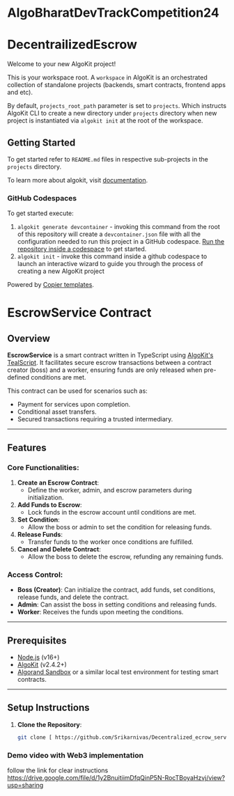 # AlgoBharatDevTrackCompetition24


# DecentrailizedEscrow

Welcome to your new AlgoKit project!

This is your workspace root. A `workspace` in AlgoKit is an orchestrated collection of standalone projects (backends, smart contracts, frontend apps and etc).

By default, `projects_root_path` parameter is set to `projects`. Which instructs AlgoKit CLI to create a new directory under `projects` directory when new project is instantiated via `algokit init` at the root of the workspace.

## Getting Started

To get started refer to `README.md` files in respective sub-projects in the `projects` directory.

To learn more about algokit, visit [documentation](https://github.com/algorandfoundation/algokit-cli/blob/main/docs/algokit.md).

### GitHub Codespaces

To get started execute:

1. `algokit generate devcontainer` - invoking this command from the root of this repository will create a `devcontainer.json` file with all the configuration needed to run this project in a GitHub codespace. [Run the repository inside a codespace](https://docs.github.com/en/codespaces/getting-started/quickstart) to get started.
2. `algokit init` - invoke this command inside a github codespace to launch an interactive wizard to guide you through the process of creating a new AlgoKit project

Powered by [Copier templates](https://copier.readthedocs.io/en/stable/).



# EscrowService Contract

## Overview
**EscrowService** is a smart contract written in TypeScript using [AlgoKit's TealScript](https://github.com/algorandfoundation/tealscript). It facilitates secure escrow transactions between a contract creator (boss) and a worker, ensuring funds are only released when pre-defined conditions are met.

This contract can be used for scenarios such as:
- Payment for services upon completion.
- Conditional asset transfers.
- Secured transactions requiring a trusted intermediary.

---

## Features
### Core Functionalities:
1. **Create an Escrow Contract**:
   - Define the worker, admin, and escrow parameters during initialization.
2. **Add Funds to Escrow**:
   - Lock funds in the escrow account until conditions are met.
3. **Set Condition**:
   - Allow the boss or admin to set the condition for releasing funds.
4. **Release Funds**:
   - Transfer funds to the worker once conditions are fulfilled.
5. **Cancel and Delete Contract**:
   - Allow the boss to delete the escrow, refunding any remaining funds.

### Access Control:
- **Boss (Creator)**: Can initialize the contract, add funds, set conditions, release funds, and delete the contract.
- **Admin**: Can assist the boss in setting conditions and releasing funds.
- **Worker**: Receives the funds upon meeting the conditions.

---

## Prerequisites
- [Node.js](https://nodejs.org) (v16+)
- [AlgoKit](https://github.com/algorandfoundation/algokit) (v2.4.2+)
- [Algorand Sandbox](https://github.com/algorand/sandbox) or a similar local test environment for testing smart contracts.

---

## Setup Instructions
1. **Clone the Repository**:
   ```bash
   git clone [ https://github.com/Srikarnivas/Decentralized_ecrow_service.git ](https://github.com/Srikarnivas/Decentralized_ecrow_service.git)

### Demo video with Web3 implementation

follow the link for clear instructions 
https://drive.google.com/file/d/1y2BnuitiimDfqQinP5N-RocTBoyaHzvj/view?usp=sharing


